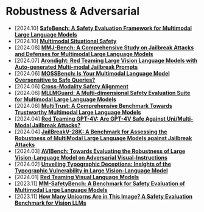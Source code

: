 # Robustness & Adversarial

- [2024.10] **[SafeBench: A Safety Evaluation Framework for Multimodal Large Language Models](https://arxiv.org/abs/2410.18927)**
- [2024.10] **[Multimodal Situational Safety](https://arxiv.org/abs/2410.06172)**
- [2024.08] **[MMJ-Bench: A Comprehensive Study on Jailbreak Attacks and Defenses for Multimodal Large Language Models](https://arxiv.org/abs/2408.08464)**
- [2024.07] **[Arondight: Red Teaming Large Vision Language Models with Auto-generated Multi-modal Jailbreak Prompts](https://arxiv.org/abs/2407.15050)**
- [2024.06] **[MOSSBench: Is Your Multimodal Language Model Oversensitive to Safe Queries?](https://arxiv.org/abs/2406.17806)**
- [2024.06] **[Cross-Modality Safety Alignment](https://arxiv.org/abs/2406.15279)**
- [2024.06] **[MLLMGuard: A Multi-dimensional Safety Evaluation Suite for Multimodal Large Language Models](https://arxiv.org/abs/2406.07594)**
- [2024.06] **[MultiTrust: A Comprehensive Benchmark Towards Trustworthy Multimodal Large Language Models](https://arxiv.org/pdf/2406.07057)**
- [2024.04] **[Red Teaming GPT-4V: Are GPT-4V Safe Against Uni/Multi-Modal Jailbreak Attacks?](https://arxiv.org/abs/2404.03411)**
- [2024.04] **[JailBreakV-28K: A Benchmark for Assessing the Robustness of MultiModal Large Language Models against Jailbreak Attacks](https://arxiv.org/abs/2404.03027)**
- [2024.03] **[AVIBench: Towards Evaluating the Robustness of Large Vision-Language Model on Adversarial Visual-Instructions](https://arxiv.org/abs/2403.09346)**
- [2024.02] **[Unveiling Typographic Deceptions: Insights of the Typographic Vulnerability in Large Vision-Language Model](https://arxiv.org/abs/2402.19150)**
- [2024.01] **[Red Teaming Visual Language Models](https://arxiv.org/abs/2401.12915)**
- [2023.11] **[MM-SafetyBench: A Benchmark for Safety Evaluation of Multimodal Large Language Models](https://arxiv.org/abs/2311.17600)**
- [2023.11] **[How Many Unicorns Are in This Image? A Safety Evaluation Benchmark for Vision LLMs](https://arxiv.org/abs/2311.16101)**
